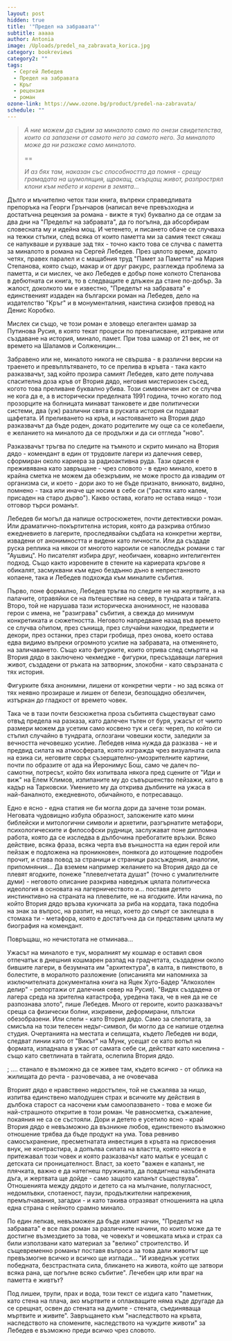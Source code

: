 ```yaml
---
layout: post
hidden: true
title: '"Предел на забравата"'
subtitle: ааааа
author: Antonia
image: /Uploads/predel_na_zabravata_korica.jpg
category: bookreviews
category2: ""
tags:
  - Сергей Лебедев
  - Предел на забравата
  - Кръг
  - рецензия
  - роман
ozone-link: https://www.ozone.bg/product/predel-na-zabravata/
schedule: ""
---
```

> *А ние можем да съдим за миналото само по онези свидетелства, които са запазени от самото него за самото него. За миналото може да ни разкаже само миналото.*
>
> \==
>
> *И аз бях там, наказан със способността да помня - срещу грамадата на шумолящия, щракащ, скърцащ живот, разпрострял клони към небето и корени в земята...*

Дълго и мъчително четох тази книга, въпреки справедливата препоръка на Георги Грънчаров (написал вече превъзходна и достатъчна рецензия за романа - вижте я тук) буквално да се отдам за два дни на "Пределът на забравата", да го погълна, да абсорбирам словесната му и идейна мощ. И четенето, и писането обаче се случваха на тежки стъпки, след всяка от които паметта ми за самия текст сякаш се напукваше и рухваше зад тях - точно както това се случва с паметта за миналото в романа на Сергей Лебедев. През цялото време, докато четях, правех паралел и с мащабния труд "Памет за Паметта" на Мария Степанова, която също, макар и от друг ракурс, разглежда проблема за паметта, и си мислех, че ако Лебедев е добър поне колкото Степанова в дебютната си книга, то в следващите е длъжен да стане по-добър. За жалост, доколкото ми е известно, "Пределът на забравата" е единственият издаден на български роман на Лебедев, дело на издателство "Кръг" и в монументалния, наистина сизифов превод на Денис Коробко. 

Мислех си също, че този роман е зловещо елегантен шамар за Путинова Русия, в която текат процеси по пренаписване, изтриване или създаване на история, минало, памет. При това шамар от 21 век, не от времето на Шаламов и Солженицин...  

Забравено или не, миналото никога не свършва - в различни версии на траенето и превъплътяването, то се прелива в кръвта - така както разказвачът, зад който прозира самият Лебедев, като дете получава спасителна доза кръв от Втория дядо, неговия мистериозен съсед, когото това преливане буквално убива. Този символичен акт се случва не кога да е, а в исторически пределната 1991 година, точно когато под прозорците на болницата минават танковете и две политически системи, два (уж) различни свята в руската история си подават щафетата. И преливането на кръв, и настояването на Втория дядо разказвачът да бъде роден, докато родителите му още са се колебаели, е желанието на миналото да се продължи и да си отгледа "ново". 

Разказвачът тръгва по следите на тъмното и скрито минало на Втория дядо - комендант в един от трудовите лагери из далечния север, сформиран около кариера за радиоактивна руда. Тази одисея е преживявана като завръщане - чрез словото - в едно минало, което в крайна сметка не можем да обезкръвим, не може просто да извадим от организма си, и което - дори ако то не бъде признато, вникнато, видяно, помнено - така или иначе ще носим в себе си ("растях като калем, присаден на старо дърво"). Какво остава, когато не остава нищо - този отговор търси романът.

Лебедев би могъл да напише остросюжетен, почти детективски роман. Или драматично-покъртителна история, която да разкрива отблизо ежедневието в лагерите, проследявайки съдбата на конкретни жертви, извадени от анонимността и видени като личности. Или да създаде руска реплика на някои от многото нароили се напоследък романи с таг "Аушвиц". Но писателят избира друг, необичаен, коварно интелигентен подход. Също както изровените в стените на кариерата кръгове я обикалят, засмуквани към едно бездънно дъно в непрестанното копаене, така и Лебедев подхожда към миналите събития. 

Първо, поне формално, Лебедев тръгва по следите не на жертвите, а на палачите, отравяйки се на пътешествие на север, в тундрата и тайгата. Второ, той не нарушава тази историческа анонимност, не назовава герои с имена, не "разиграва" събития, а свежда до минимум конкретиката и сюжетността. Неговото напредване назад във времето се случва о̀пипом, през сънища, през случайни находки, предмети и декори, през останки, през стари гробища, през онова, което остава едва видимо въпреки огромното усилие на забравата, на отменянето, на заличаването. Също като фигурките, които отрива след смъртта на Втория дядо в заключено чекмедже - фигурки, пресъздаващи лагерния живот, създадени от ръката на затворник, злокобни - като свързаната с тях история.

Фигурките бяха анонимни, лишени от конкретни черти - но зад всяка от тях неявно прозираше и лишен от белези, безпощадно обезличен, изтъркан до гладкост от времето човек.

Така че в тази почти безсюжетна проза събитията съществуват само отвъд предела на разказа, като далечен тътен от буря, ужасът от чиито размери можем да усетим само косвено тук и сега: череп, по който си стъпил случайно в тундрата, оглозгани човешки кости, заледили за вечността нечовешко усилие. Лебедев няма нужда да разказва - не и предвид силата на атмосферата, която изгражда чрез визуалната сила на езика си, неговите свръх съзерцателно-умозрителните картини, почти по образите от ада на Йеронимус Бош, само че далеч по-самотни, потресът, който бях изпитвала някога пред сцените от "Иди и виж" на Елем Климов, изпипаните му до съвършенство пейзажи, като в кадър на Тарковски. Умението му да открива дълбините на ужаса в най-баналното, ежедневното, обичайното, е потресаващо. 

Едно е ясно - една статия не би могла дори да зачене този роман. Неговата чудовищно избула образност, заложените като мини библейски и митологични символи и архетипи, разгърнатите метафори, психологическите и философски рудници, заслужават поне дипломна работа, която да се изследва в дълбочина пребогатите връзки. Всяко действие, всяка фраза, всяка черта във външността на един герой или пейзаж е подложена на проникновен, понякога до изтощение подробен прочит, и става повод за страници и страници разсъждения, аналогии, припомняния... Да вземем например желанието на Втория дядо да се плевят ягодките, понеже "плевелчетата душат" (точно с умалителните думи) - неговото описание разкрива наведнъж цялата политическа идеология в основата на лагерничеството и... поставя детето инстинктивно на страната на плевелите, не на ягодките. Или начина, по който Втория дядо връзва кукичката за риба на кордата, така подобна на знак за въпрос, на разпит, на нещо, което до смърт се заклещва в стомаха ти - метафора, която е достатъчна да си представим цялата му биография на комендант. 

Повръщаш, но нечистотата не отминава... 

Ужасът на миналото е тук, моралният му кошмар е оставил своя отпечатък в днешния кошмарен разпад на градчетата, създадени около бившите лагери, в безумната им "архитектура", в калта, в пиянството, в болестите, в моралното разложение (описанията ми напомниха за изключителната документална книга на Яцек Хуго-Бадер "Алкохолен делир" - репортажи от далечния север на Русия).
"Видях създадена от лагера среда на зрителна катастрофа, уредена така, че в нея да не се разпознава злото", пише Лебедев. Много от героите, които разказвачът среща са физически болни, изкривени, деформирани, плътски обезобразени. Или слепи - като Втория дядо. Само за слепотата, за смисъла на този телесен недъг-символ, би могло да се напише отделна студия. Очертанията на местата и селищата, където Лебедев ни води, следват линии като от "Викът" на Мунк, усещат се като вопъл на формата, изпаднала в ужас от самата себе си, действат като киселина - също като светлината в тайгата, ослепила Втория дядо.

; .... станало е възможно да се живее там, където всичко - от облика на жилищата до речта - разчовечава, а не очовечава

Вторият дядо е нравствено недостъпен, той не съжалява за нищо, изпитва единствено малодушен страх и всичките му действия в дълбока старост са насочени към самоопазването - това е може би най-страшното откритие в този роман. Че равносметка, съжаление, покаяния не са се състояли. Дори и детето е усетило ясно - край Втория дядо е невъзможно да възникне любов, единственото възможно отношение трябва да бъде продукт на ума. Това ревниво самосъхранение, пресметнатата инвестиция в кръвта на присвоения внук, не контрастира, а допълва силата на властта, която някога е притежавал този човек и която разказвачът като малък е усещал с детската си проницателност. Власт, за което "важен е капанът, не плячката, важно е да натегнеш пружината, да повдигнеш назъбената дъга, и жертвата ще дойде - само защото капанът съществува". Отношенията между дядото и детето са на мълчание, полугласност, недомлъвки, спотаеност, паузи, продължителни напрежения, премълчавания, загадки - и като такива отразяват отношенията на цяла една страна с нейното срамно минало. 

По един лепкав, невъзможен да бъде измит начин, "Пределът на забравата" е все пак роман за различните начини, по които може да те достигне възмездието за това, че човекът и човешката мъка и страх са били използвани като материал за "велико" строителство. И същевременно романът поставя въпроса за това дали животът ще превъзмогне всичко и всичко ще изглади... "И изведнъж усетих победната, безстрастната сила, бликането на живота, който ще затвори всяка рана, ще погълне всяко събитие". Лечебен цяр или враг на паметта е живтът? 

Под лишеи, трупи, прах и вода, този текст се издига като "паметник, като стена на плача, ако мъртвите и оплакващите няма къде другаде да се срещнат, освен до стената на думите - стената, съединяваща мъртвите и живите". Завръщането към "наследството на кръвта, наследството на спомените, наследството на чуждите животи" за Лебедев е възможно преди всичко чрез словото.